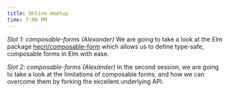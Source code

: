 ```yaml
---
title: Online meetup
time: 7:00 PM
---
```

*Slot 1: composable-forms (Alexander)*
We are going to take a look at the Elm package [hecrj/composable-form](https://package.elm-lang.org/packages/hecrj/composable-form/latest/) which allows us to define type-safe, composable forms in Elm with ease.

*Slot 2: composable-forms (Alexander)*
In the second session, we are going to take a look at the limitations of composable forms, and how we can overcome them by forking the excellent underlying API.
